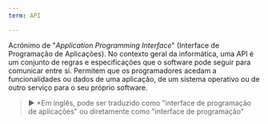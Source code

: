 ```yaml
---
term: API

---
```

Acrónimo de "*Application Programming Interface*" (Interface de Programação de Aplicações). No contexto geral da informática, uma API é um conjunto de regras e especificações que o software pode seguir para comunicar entre si. Permitem que os programadores acedam a funcionalidades ou dados de uma aplicação, de um sistema operativo ou de outro serviço para o seu próprio software.

> ► *Em inglês, pode ser traduzido como "interface de programação de aplicações" ou diretamente como "interface de programação"